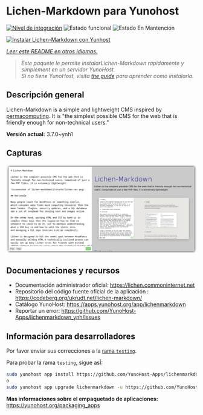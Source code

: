 <!--
Este archivo README esta generado automaticamente<https://github.com/YunoHost/apps/tree/master/tools/readme_generator>
No se debe editar a mano.
-->

# Lichen-Markdown para Yunohost

[![Nivel de integración](https://apps.yunohost.org/badge/integration/lichenmarkdown)](https://ci-apps.yunohost.org/ci/apps/lichenmarkdown/)
![Estado funcional](https://apps.yunohost.org/badge/state/lichenmarkdown)
![Estado En Mantención](https://apps.yunohost.org/badge/maintained/lichenmarkdown)

[![Instalar Lichen-Markdown con Yunhost](https://install-app.yunohost.org/install-with-yunohost.svg)](https://install-app.yunohost.org/?app=lichenmarkdown)

*[Leer este README en otros idiomas.](./ALL_README.md)*

> *Este paquete le permite instalarLichen-Markdown rapidamente y simplement en un servidor YunoHost.*  
> *Si no tiene YunoHost, visita [the guide](https://yunohost.org/install) para aprender como instalarla.*

## Descripción general

Lichen-Markdown is a simple and lightweight CMS inspired by [permacomputing](https://permacomputing.net). It is "the simplest possible CMS for the web that is friendly enough for non-technical users."


**Versión actual:** 3.7.0~ynh1

## Capturas

![Captura de Lichen-Markdown](./doc/screenshots/lichen-markdown-cms-boxshadow4.png)

## Documentaciones y recursos

- Documentación administrador oficial: <https://lichen.commoninternet.net>
- Repositorio del código fuente oficial de la aplicación : <https://codeberg.org/ukrudt.net/lichen-markdown/>
- Catálogo YunoHost: <https://apps.yunohost.org/app/lichenmarkdown>
- Reportar un error: <https://github.com/YunoHost-Apps/lichenmarkdown_ynh/issues>

## Información para desarrolladores

Por favor enviar sus correcciones a la [rama `testing`](https://github.com/YunoHost-Apps/lichenmarkdown_ynh/tree/testing).

Para probar la rama `testing`, sigue asÍ:

```bash
sudo yunohost app install https://github.com/YunoHost-Apps/lichenmarkdown_ynh/tree/testing --debug
o
sudo yunohost app upgrade lichenmarkdown -u https://github.com/YunoHost-Apps/lichenmarkdown_ynh/tree/testing --debug
```

**Mas informaciones sobre el empaquetado de aplicaciones:** <https://yunohost.org/packaging_apps>
